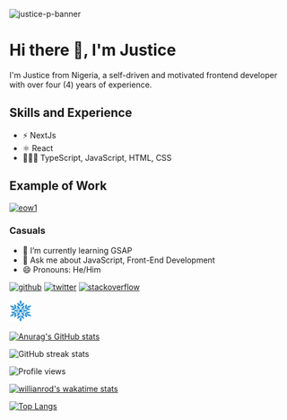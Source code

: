 ![justice-p-banner](https://github.com/Sherlock-HolmesJM/Sherlock-HolmesJM/blob/main/github-profile-banner.webp)


# Hi there 👋, I'm Justice

I'm Justice from Nigeria, a self-driven and motivated frontend developer with over four (4) years of experience.

## Skills and Experience

* ⚡ NextJs
* ⚛️ React
* 🧑🏾‍💻 TypeScript, JavaScript, HTML, CSS

## Example of Work
[<img src='https://github.com/Sherlock-HolmesJM/Sherlock-HolmesJM/blob/main/flo-pic-3.png' alt='eow1' height='140' width='256'>](https://floprotocol.io/)


<!-- ## Personal Projects
 [<img src='https://github.com/Sherlock-HolmesJM/Sherlock-HolmesJM/blob/main/rm-login.png' alt='eow1' height='140' width='256'>](https://result-manager.netlify.app/)
[<img src='https://github.com/Sherlock-HolmesJM/Sherlock-HolmesJM/blob/main/rm-result-pass.png' alt='eow1' height='140' width='256'>](https://result-manager.netlify.app/result) 
[<img src='https://github.com/Sherlock-HolmesJM/Sherlock-HolmesJM/blob/main/tegy-login.png' alt='eow1' height='140' width='256'>](https://tegy.netlify.app/)
[<img src='https://github.com/Sherlock-HolmesJM/Sherlock-HolmesJM/blob/main/tegy-db.png' alt='eow1' height='140' width='256'>](https://tegy.netlify.app/) -->

### Casuals

- 🌱 I’m currently learning GSAP 
- 💬 Ask me about JavaScript, Front-End Development 
- 😄 Pronouns: He/Him 


[<img src='https://cdn.jsdelivr.net/npm/simple-icons@3.0.1/icons/github.svg' alt='github' height='40'>](https://github.com/Sherlock-HolmesJM)  [<img src='https://cdn.jsdelivr.net/npm/simple-icons@3.0.1/icons/twitter.svg' alt='twitter' height='40'>](https://twitter.com/_justice47)  [<img src='https://cdn.jsdelivr.net/npm/simple-icons@3.0.1/icons/stackoverflow.svg' alt='stackoverflow' height='40'>](https://stackoverflow.com/users/14008973)  

<a href='https://archiveprogram.github.com/'><img src='https://raw.githubusercontent.com/acervenky/animated-github-badges/master/assets/acbadge.gif' width='40' height='40'></a> 

<!-- [![trophy](https://github-profile-trophy.vercel.app/?username=Sherlock-HolmesJM)](https://github.com/ryo-ma/github-profile-trophy) -->


[![Anurag's GitHub stats](https://github-readme-stats.vercel.app/api?username=sherlock-holmesjm&count_private=true&show_icons=true&theme=radical)](https://github.com/anuraghazra/github-readme-stats)  


![GitHub streak stats](https://streak-stats.demolab.com/?user=Sherlock-HolmesJM)  

![Profile views](https://gpvc.arturio.dev/Sherlock-HolmesJM) 

[![willianrod's wakatime stats](https://github-readme-stats.vercel.app/api/wakatime?username=justice)](https://github.com/anuraghazra/github-readme-stats)

[![Top Langs](https://github-readme-stats.vercel.app/api/top-langs/?username=Sherlock-HolmesJM)](https://github.com/anuraghazra/github-readme-stats)

<!--
**Sherlock-HolmesJM/Sherlock-HolmesJM** is a ✨ _special_ ✨ repository because its `README.md` (this file) appears on your GitHub profile.

Here are some ideas to get you started:

- 🔭 I’m currently working on ...
- 🌱 I’m currently learning ...
- 👯 I’m looking to collaborate on ...
- 🤔 I’m looking for help with ...
- 💬 Ask me about ...
- 📫 How to reach me: ...
- 😄 Pronouns: ...
- ⚡ Fun fact: ...

<img src="https://github-readme-stats.vercel.app/api?username=sherlock-holmesjm&&show_icons=true&title_color=ffffff&icon_color=bb2acf&text_color=daf7dc&bg_color=151515" alt="My GitHub Stats" />
-->


